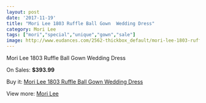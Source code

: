 ```yaml
---
layout: post
date: '2017-11-19'
title: "Mori Lee 1803 Ruffle Ball Gown  Wedding Dress"
category: Mori Lee
tags: ["mori","special","unique","gown","sale"]
image: http://www.eudances.com/2562-thickbox_default/mori-lee-1803-ruffle-ball-gown-wedding-dress.jpg
---
```

Mori Lee 1803 Ruffle Ball Gown  Wedding Dress

On Sales: **$393.99**
<a href="https://www.eudances.com/en/mori-lee/854-mori-lee-1803-ruffle-ball-gown-wedding-dress.html"><amp-img layout="responsive" width="600" height="600" src="//www.eudances.com/2562-thickbox_default/mori-lee-1803-ruffle-ball-gown-wedding-dress.jpg" alt="Mori Lee 1803 Ruffle Ball Gown  Wedding Dress 0" /></a>
<a href="https://www.eudances.com/en/mori-lee/854-mori-lee-1803-ruffle-ball-gown-wedding-dress.html"><amp-img layout="responsive" width="600" height="600" src="//www.eudances.com/2563-thickbox_default/mori-lee-1803-ruffle-ball-gown-wedding-dress.jpg" alt="Mori Lee 1803 Ruffle Ball Gown  Wedding Dress 1" /></a>

Buy it: [Mori Lee 1803 Ruffle Ball Gown  Wedding Dress](https://www.eudances.com/en/mori-lee/854-mori-lee-1803-ruffle-ball-gown-wedding-dress.html "Mori Lee 1803 Ruffle Ball Gown  Wedding Dress")

View more: [Mori Lee](https://www.eudances.com/en/9-mori-lee "Mori Lee")